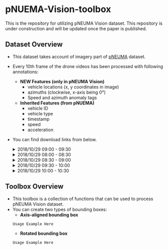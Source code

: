 # pNUEMA-Vision-toolbox

This is the repository for utilizing pNEUMA Vision dataset. This repository is under construction and will be updated once the paper is published.

## Dataset Overview
- This dataset takes account of imagery part of [pNEUMA](https://open-traffic.epfl.ch/) dataset.
- Every 10th frame of the drone videos has been processed with following annotations:
    - **NEW Features (only in pNEUMA Vision)**
        - vehicle locations (x, y coordinates in image)
        - azimuths (clockwise, x-axis being 0&deg;)
        - Speed and azimuth anomaly tags
    - **Inherited Features (from pNUEMA)**
        - vehicle ID
        - vehicle type
        - timestamp
        - speed
        - acceleration

- You can find download links from below.
    <details>
    <summary> 2018/10/29 09:00 - 09:30 </summary>

    | Location | Download Link   | 
    |--------|---|
    |  D1 |  TBA |
    | D2 |  TBA |   
    | D3 | TBA   | 
    | D4 |  TBA |   
    | D5 | TBA   | 
    | D6 |  TBA |   
    | D7 | TBA   | 
    | D8 |  TBA |   
    | D9 | TBA   | 
    | D10 |  TBA |   
    </details>
    <details>
    <summary> 2018/10/29 08:00 - 08:30 </summary>

    | Location | Download Link   | 
    |--------|---|
    |  D2 |  TBA |
    | D3 |  TBA |  
    </details>
    <details>
    <summary> 2018/10/29 08:30 - 09:00 </summary>

    | Location | Download Link   | 
    |--------|---|
    |  D2 |  TBA |
    | D3 |  TBA |  
    </details>
    <details>
    <summary> 2018/10/29 09:30 - 10:00 </summary>

    | Location | Download Link   | 
    |--------|---|
    |  D2 |  TBA |
    | D3 |  TBA |  
    </details>
    <details>
    <summary> 2018/10/29 10:00 - 10:30 </summary>

    | Location | Download Link   | 
    |--------|---|
    |  D2 |  TBA |
    | D3 |  TBA |  
    | D8 |  TBA |
    </details>








## Toolbox Overview
- This toolbox is a collection of functions that can be used to process pNEUMA Vision dataset.
- You can create two types of bounding boxes:
    - **Axis-aligned bounding box**
    ``` 
    Usage Example Here
    ```
    - **Rotated bounding box**
    ```
    Usage Example Here
    ```

